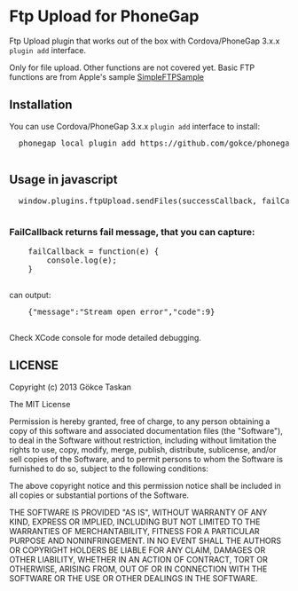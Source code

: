# Ftp Upload for PhoneGap #

Ftp Upload plugin that works out of the box with Cordova/PhoneGap 3.x.x `plugin add` interface.

Only for file upload. Other functions are not covered yet. Basic FTP functions are from Apple's sample [SimpleFTPSample](https://developer.apple.com/library/IOs/samplecode/SimpleFTPSample/Listings/Read_Me_About_SimpleFTPSample_txt.html#//apple_ref/doc/uid/DTS40009243-Read_Me_About_SimpleFTPSample_txt-DontLinkElementID_16)

## Installation ##

  You can use Cordova/PhoneGap 3.x.x `plugin add` interface to install:
  <pre>
  phonegap local plugin add https://github.com/gokce/phonegap-ios-plugin-ftpupload.git
  </pre>

## Usage in javascript ##

  <pre>
  window.plugins.ftpUpload.sendFiles(successCallback, failCallback, "address", "username", "password", "file");
  </pre>

### FailCallback returns fail message, that you can capture: ###
  <pre>
    failCallback = function(e) {
        console.log(e);
    }
  </pre>
  can output:
  <pre>
    {"message":"Stream open error","code":9}
  </pre>
  
  Check XCode console for mode detailed debugging.

## LICENSE ##

Copyright (c) 2013 Gökce Taskan

The MIT License

Permission is hereby granted, free of charge, to any person obtaining a copy of this software and associated documentation files (the "Software"), to deal in the Software without restriction, including without limitation the rights to use, copy, modify, merge, publish, distribute, sublicense, and/or sell copies of the Software, and to permit persons to whom the Software is furnished to do so, subject to the following conditions:

The above copyright notice and this permission notice shall be included in all copies or substantial portions of the Software.

THE SOFTWARE IS PROVIDED "AS IS", WITHOUT WARRANTY OF ANY KIND, EXPRESS OR IMPLIED, INCLUDING BUT NOT LIMITED TO THE WARRANTIES OF MERCHANTABILITY, FITNESS FOR A PARTICULAR PURPOSE AND NONINFRINGEMENT. IN NO EVENT SHALL THE AUTHORS OR COPYRIGHT HOLDERS BE LIABLE FOR ANY CLAIM, DAMAGES OR OTHER LIABILITY, WHETHER IN AN ACTION OF CONTRACT, TORT OR OTHERWISE, ARISING FROM, OUT OF OR IN CONNECTION WITH THE SOFTWARE OR THE USE OR OTHER DEALINGS IN THE SOFTWARE.